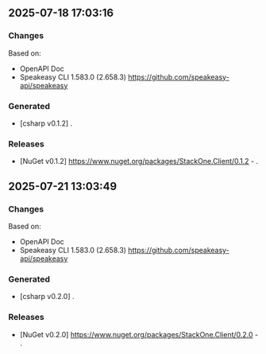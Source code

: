 

## 2025-07-18 17:03:16
### Changes
Based on:
- OpenAPI Doc  
- Speakeasy CLI 1.583.0 (2.658.3) https://github.com/speakeasy-api/speakeasy
### Generated
- [csharp v0.1.2] .
### Releases
- [NuGet v0.1.2] https://www.nuget.org/packages/StackOne.Client/0.1.2 - .

## 2025-07-21 13:03:49
### Changes
Based on:
- OpenAPI Doc  
- Speakeasy CLI 1.583.0 (2.658.3) https://github.com/speakeasy-api/speakeasy
### Generated
- [csharp v0.2.0] .
### Releases
- [NuGet v0.2.0] https://www.nuget.org/packages/StackOne.Client/0.2.0 - .